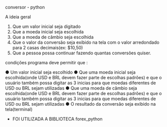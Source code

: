 conversor - python 

A ideia geral
1. Que um valor inicial seja digitado
2. Que a moeda inicial seja escolhida
3. Que a moeda de câmbio seja escolhida
4. Que o valor da conversão seja exibido na tela com o valor arredondado para 2 casas decimais(ex: $10,50)
5. Que a pessoa possa continuar fazendo quantas conversões quiser.

condições
programa deve permitir que :

● Um valor inicial seja escolhido
● Que uma moeda inicial seja escolhida(onde USD e BRL devem fazer parte de escolhas padrões) e
que o usuário também possa digitar as 3 inicias para que moedas diferentes de USD ou BRL
sejam utilizadas
● Que uma moeda de câmbio seja escolhida(onde USD e BRL devem fazer parte de escolhas
padrões) e que o usuário também possa digitar as 3 inicias para que moedas diferentes de USD ou BRL sejam utilizadas
● O resultado da conversão seja exibido na tela(terminal)

- FOI UTILIZADA A BIBLIOTECA forex_python
